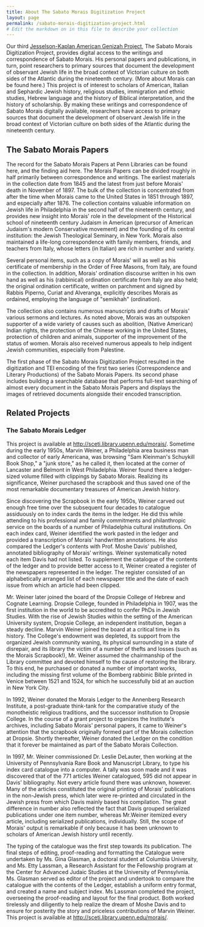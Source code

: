 ```yaml
---
title: About The Sabato Morais Digitization Project
layout: page
permalink: /sabato-morais-digitization-project.html
# Edit the markdown on in this file to describe your collection
---
```


Our third [Jesselson-Kaplan American Genizah Project](https://morais.exhibits.library.upenn.edu/jesselson-kaplan-american-genizah-project), The Sabato Morais Digitization Project, provides digital access to the writings and correspondence of Sabato Morais.  His personal papers and publications, in turn, point researchers to primary sources that document the development of observant Jewish life in the broad context of Victorian culture on both sides of the Atlantic during the nineteenth century. (More about Morais can be found here.) This project is of interest to scholars of American, Italian and Sephardic Jewish history, religious studies, immigration and ethnic studies, Hebrew language and the history of Biblical interpretation, and the history of scholarship. By making these writings and correspondence of Sabato Morais digitally available, researchers have access to primary sources that document the development of observant Jewish life in the broad context of Victorian culture on both sides of the Atlantic during the nineteenth century.

## The Sabato Morais Papers
The record for the Sabato Morais Papers at Penn Libraries can be found here, and the finding aid here. The Morais Papers can be divided roughly in half primarily between correspondence and writings. The earliest materials in the collection date from 1845 and the latest from just before Morais' death in November of 1897. The bulk of the collection is concentrated from after the time when Morais came to the United States in 1851 through 1897, and especially after 1876. The collection contains valuable information on Jewish life in Philadelphia in the second half of the nineteenth century, and provides new insight into Morais' role in the development of the Historical school of nineteenth century Judaism in American (precursor of American Judaism's modern Conservative movement) and the founding of its central institution: the Jewish Theological Seminary, in New York. Morais also maintained a life-long correspondence with family members, friends, and teachers from Italy, whose letters (in Italian) are rich in number and variety.

Several personal items, such as a copy of Morais' will as well as his certificate of membership in the Order of Free Masons, from Italy, are found in the collection. In addition, Morais' ordination discourse written in his own hand as well as his (rabbinical) ordination certificate from Italy are also held; the original ordination certificate, written on parchment and signed by Rabbis Piperno, Curiat and Alveranga, explicitly describes Morais as ordained, employing the language of "semikhah" (ordination).

The collection also contains numerous manuscripts and drafts of Morais' various sermons and lectures. As noted above, Morais was an outspoken supporter of a wide variety of causes such as abolition, (Native American) Indian rights, the protection of the Chinese working in the United States, protection of children and animals, supporter of the improvement of the status of women. Morais also received numerous appeals to help indigent Jewish communities, especially from Palestine.

The first phase of the Sabato Morais Digitization Project resulted in the digitization and TEI encoding of the first two series (Correspondence and Literary Productions) of the Sabato Morais Papers. Its second phase includes building a searchable database that performs full-text searching of almost every document in the Sabato Morais Papers and displays the images of retrieved documents alongside their encoded transcription. 

## Related Projects

### The Sabato Morais Ledger
This project is available at http://sceti.library.upenn.edu/morais/. 
Sometime during the early 1950s, Marvin Weiner, a Philadelphia area business man and collector of early Americana, was browsing "Sam Kleinman's Schuykill Book Shop," a "junk store," as he called it, then located at the corner of Lancaster and Belmont in West Philadelphia. Weiner found there a ledger-sized volume filled with clippings by Sabato Morais. Realizing its significance, Weiner purchased the scrapbook and thus saved one of the most remarkable documentary treasures of American Jewish history.

Since discovering the Scrapbook in the early 1950s, Weiner carved out enough free time over the subsequent four decades to catalogue assiduously on to index cards the items in the ledger. He did this while attending to his professional and family commitments and philanthropic service on the boards of a number of Philadelphia cultural institutions. On each index card, Weiner identified the work pasted in the ledger and provided a transcription of Morais' handwritten annotations. He also compared the Ledger's contents with Prof. Moshe Davis' published, annotated bibliography of Morais’ writings.  Weiner systematically noted each item Davis had not listed. To supplement the catalogue of the contents of the ledger and to provide better access to it, Weiner created a register of the newspapers represented in the ledger. The register consisted of an alphabetically arranged list of each newspaper title and the date of each issue from which an article had been clipped.

Mr. Weiner later joined the board of the Dropsie College of Hebrew and Cognate Learning. Dropsie College, founded in Philadelphia in 1907, was the first institution in the world to be accredited to confer PhDs in Jewish Studies. With the rise of Jewish Studies within the setting of the American University system, Dropsie College, an independent institution, began a steady decline. Marvin Weiner joined the board at a critical time in its history. The College's endowment was depleted, its support from the organized Jewish community waning, its physical surrounding in a state of disrepair, and its library the victim of a number of thefts and losses (such as the Morais Scrapbook!), Mr. Weiner assumed the chairmanship of the Library committee and devoted himself to the cause of restoring the library. To this end, he purchased or donated a number of important works, including the missing first volume of the Bomberg rabbinic Bible printed in Venice between 1521 and 1524, for which he successfully bid at an auction in New York City.

In 1992, Weiner donated the Morais Ledger to the Annenberg Research Institute, a post-graduate think-tank for the comparative study of the monotheistic religious traditions, and the successor institution to Dropsie College. In the course of a grant project to organizes the Institute's archives, including Sabato Morais' personal papers, it came to Weiner's attention that the scrapbook originally formed part of the Morais collection at Dropsie. Shortly thereafter, Weiner donated the Ledger on the condition that it forever be maintained as part of the Sabato Morais Collection.

In 1997, Mr. Weiner commissioned Dr. Leslie DeLauter, then working at the University of Pennsylvania Rare Book and Manuscript Library, to type his index card catalogue into a computer. A tally was soon made and it was discovered that of the 771 articles Weiner catalogued, 595 did not appear in Davis' bibliography. Not every article found there was unknown, however. Many of the articles constituted the original printing of Morais' publications in the non-Jewish press, which later were re-printed and circulated in the Jewish press from which Davis mainly based his compilation. The great difference in number also reflected the fact that Davis grouped serialized publications under one item number, whereas Mr.Weiner itemized every article, including serialized publications, individually. Still, the scope of Morais' output is remarkable if only because it has been unknown to scholars of American Jewish history until recently.

The typing of the catalogue was the first step towards its publication. The final steps of editing, proof-reading and formatting the Catalogue were undertaken by Ms. Gina Glasman, a doctoral student at Columbia University, and Ms. Etty Lassman, a Research Assistant for the Fellowship program at the Center for Advanced Judaic Studies at the University of Pennsylvnia. Ms. Glasman served as editor of the project and undertook to compare the catalogue with the contents of the Ledger, establish a uniform entry format, and created a name and subject index. Ms Lassman completed the project, overseeing the proof-reading and layout for the final product. Both worked tirelessly and diligently to help realize the dream of Moshe Davis and to ensure for posterity the story and priceless contributions of Marvin Weiner. This project is available at http://sceti.library.upenn.edu/morais/. 